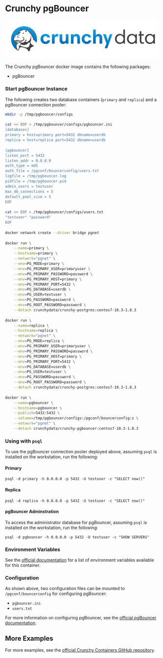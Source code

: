 # Crunchy pgBouncer

![](https://raw.githubusercontent.com/CrunchyData/crunchy-containers/master/images/crunchy_logo.png)

The Crunchy pgBouncer docker image contains the following packages:

* pgBouncer

### Start pgBouncer Instance

The following creates two database containers (`primary` and `replica`) and a pgBouncer connection pooler:

```bash
mkdir -p /tmp/pgbouncer/configs

cat << EOF > /tmp/pgbouncer/configs/pgbouncer.ini
[databases]
primary = host=primary port=5432 dbname=userdb
replica = host=replica port=5432 dbname=userdb

[pgbouncer]
listen_port = 5432
listen_addr = 0.0.0.0
auth_type = md5
auth_file = /pgconf/bouncerconfig/users.txt
logfile = /tmp/pgbouncer.log
pidfile = /tmp/pgbouncer.pid
admin_users = testuser
max_db_connections = 5
default_pool_size = 5
EOF

cat << EOF > /tmp/pgbouncer/configs/users.txt
"testuser" "password"
EOF

docker network create --driver bridge pgnet

docker run \
    --name=primary \
    --hostname=primary \
    --network="pgnet" \
    --env=PG_MODE=primary \
    --env=PG_PRIMARY_USER=primaryuser \
    --env=PG_PRIMARY_PASSWORD=password \
    --env=PG_PRIMARY_HOST=primary \
    --env=PG_PRIMARY_PORT=5432 \
    --env=PG_DATABASE=userdb \
    --env=PG_USER=testuser \
    --env=PG_PASSWORD=password \
    --env=PG_ROOT_PASSWORD=password \
    --detach crunchydata/crunchy-postgres:centos7-10.3-1.8.3

docker run \
    --name=replica \
    --hostname=replica \
    --network="pgnet" \
    --env=PG_MODE=replica \
    --env=PG_PRIMARY_USER=primaryuser \
    --env=PG_PRIMARY_PASSWORD=password \
    --env=PG_PRIMARY_HOST=primary \
    --env=PG_PRIMARY_PORT=5432 \
    --env=PG_DATABASE=userdb \
    --env=PG_USER=testuser \
    --env=PG_PASSWORD=password \
    --env=PG_ROOT_PASSWORD=password \
    --detach crunchydata/crunchy-postgres:centos7-10.3-1.8.3

docker run \
    --name=pgbouncer \
    --hostname=pgbouncer \
    --publish=5432:5432 \
    --volume=/tmp/pgbouncer/configs:/pgconf/bouncerconfig:z \
    --network="pgnet" \
    --detach crunchydata/crunchy-pgbouncer:centos7-10.3-1.8.3
```

### Using with `psql`

To use the pgBouncer connection pooler deployed above, assuming `psql` is installed on the workstation, run the following:

#### Primary

```console
psql -d primary -h 0.0.0.0 -p 5432 -U testuser -c "SELECT now()"
```
#### Replica

```
psql -d replica -h 0.0.0.0 -p 5432 -U testuser -c "SELECT now()"
```

#### pgBouncer Adminstration

To access the administrator database for pgBouncer, assuming `psql` is installed on the workstation, run the following:

```console
psql -d pgbouncer -h 0.0.0.0 -p 5432 -U testuser -c "SHOW SERVERS"
```

### Environment Variables

See the [official documentation](https://github.com/CrunchyData/crunchy-containers/blob/master/docs/containers.adoc#crunchy-pgbouncer) for a list of environment variables available for this container.

### Configuration

As shown above, two configuration files can be mounted to `/pgconf/bouncerconfig` for configuring pgBouncer:

* `pgbouncer.ini`
* `users.txt`

For more information on configuring pgBouncer, see the [official pgBouncer documentation](https://pgbouncer.github.io/config.html).

## More Examples

For more examples, see the [official Crunchy Containers GitHub repository](https://github.com/CrunchyData/crunchy-containers/tree/master/examples/docker).

